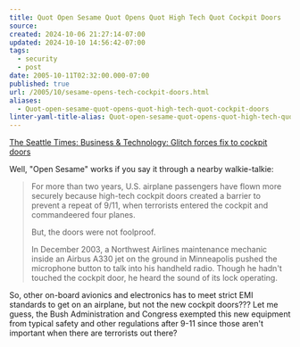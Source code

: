 ```yaml
---
title: Quot Open Sesame Quot Opens Quot High Tech Quot Cockpit Doors
source: 
created: 2024-10-06 21:27:14-07:00
updated: 2024-10-10 14:56:42-07:00
tags:
  - security
  - post
date: 2005-10-11T02:32:00.000-07:00
published: true
url: /2005/10/sesame-opens-tech-cockpit-doors.html
aliases:
  - Quot-open-sesame-quot-opens-quot-high-tech-quot-cockpit-doors
linter-yaml-title-alias: Quot-open-sesame-quot-opens-quot-high-tech-quot-cockpit-doors
---
```



[The Seattle Times: Business & Technology: Glitch forces fix to cockpit doors](https://seattletimes.nwsource.com/html/businesstechnology/2002542572_cockpit06.html "The Seattle Times: Business & Technology: Glitch forces fix to cockpit doors")  
  
Well, "Open Sesame" works if you say it through a nearby walkie-talkie:  
  

>   
> For more than two years, U.S. airplane passengers have flown more securely because high-tech cockpit doors created a barrier to prevent a repeat of 9/11, when terrorists entered the cockpit and commandeered four planes.  
>   
> But, the doors were not foolproof.  
>   
> In December 2003, a Northwest Airlines maintenance mechanic inside an Airbus A330 jet on the ground in Minneapolis pushed the microphone button to talk into his handheld radio. Though he hadn't touched the cockpit door, he heard the sound of its lock operating.  

  
  
So, other on-board avionics and electronics has to meet strict EMI standards to get on an airplane, but not the new cockpit doors??? Let me guess, the Bush Administration and Congress exempted this new equipment from typical safety and other regulations after 9-11 since those aren't important when there are terrorists out there?